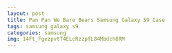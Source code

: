 ```yaml
---
layout: post
title: Pan Pan We Bare Bears Samsung Galaxy S9 Case
tags: samsung galaxy s9
categories: samsung
img: 14Ft_FgezpvtT4ELcRzzpfL84Mbdch8RM
---
```

